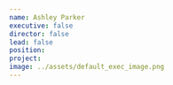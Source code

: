 ```yaml
---
name: Ashley Parker
executive: false
director: false
lead: false
position:  
project:  
image: ../assets/default_exec_image.png
---
```

